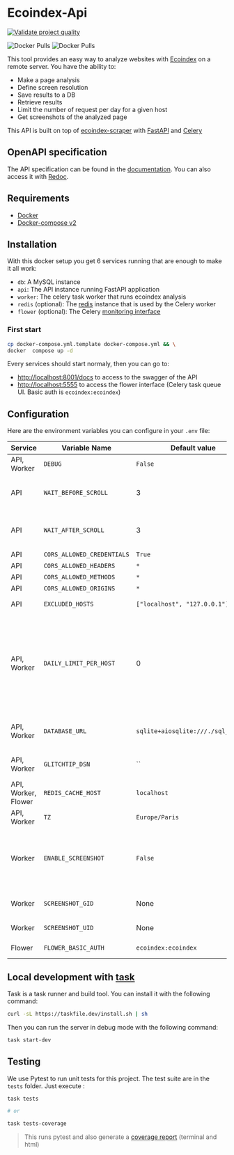 # Ecoindex-Api

[![Validate project quality](https://github.com/cnumr/ecoindex_python_fullstack/actions/workflows/quality_check.yml/badge.svg?branch=main)](https://github.com/cnumr/ecoindex_python_fullstack/actions/workflows/quality_check.yml)

![Docker Pulls](https://img.shields.io/docker/pulls/vvatelot/ecoindex-api-worker?style=social&logo=docker&label=API%20Worker)
![Docker Pulls](https://img.shields.io/docker/pulls/vvatelot/ecoindex-api-backend?style=social&logo=docker&label=API%20Backend)


This tool provides an easy way to analyze websites with [Ecoindex](https://www.ecoindex.fr) on a remote server. You have the ability to:

- Make a page analysis
- Define screen resolution
- Save results to a DB
- Retrieve results
- Limit the number of request per day for a given host
- Get screenshots of the analyzed page

This API is built on top of [ecoindex-scraper](https://pypi.org/project/ecoindex-scraper/) with [FastAPI](https://fastapi.tiangolo.com/) and [Celery](https://docs.celeryq.dev/)

## OpenAPI specification

The API specification can be found in the [documentation](projects/ecoindex_api/openapi.json). You can also access it with [Redoc](https://redocly.github.io/redoc/?url=https://raw.githubusercontent.com/cnumr/ecoindex_python_fullstack/main/projects/ecoindex_api/openapi.json).

## Requirements

- [Docker](https://www.docker.com/)
- [Docker-compose v2](https://docs.docker.com/compose/compose-v2/)

## Installation

With this docker setup you get 6 services running that are enough to make it all work:

- `db`: A MySQL instance
- `api`: The API instance running FastAPI application
- `worker`: The celery task worker that runs ecoindex analysis
- `redis` (optional): The [redis](https://redis.io/) instance that is used by the Celery worker
- `flower` (optional): The Celery [monitoring interface](https://flower.readthedocs.io/en/latest/)

### First start

```bash
cp docker-compose.yml.template docker-compose.yml && \
docker  compose up -d
```

Every services should start normaly, then you can go to:

- [http://localhost:8001/docs](http://localhost:8001/docs) to access to the swagger of the API
- [http://localhost:5555](http://localhost:5555) to access the flower interface (Celery task queue UI. Basic auth is `ecoindex:ecoindex`)

## Configuration

Here are the environment variables you can configure in your `.env` file:

| Service             | Variable Name              | Default value                      | Description                                                                                                                                                                                                                                                                                                                                                                                                                |
| ------------------- | -------------------------- | ---------------------------------- | -------------------------------------------------------------------------------------------------------------------------------------------------------------------------------------------------------------------------------------------------------------------------------------------------------------------------------------------------------------------------------------------------------------------------- |
| API, Worker         | `DEBUG`                    | `False`                            | If you want to run the server in debug mode, you can set this variable to `True`                                                                                                                                                                                                                                                                                                                                           |
| API                 | `WAIT_BEFORE_SCROLL`       | 3                                  | You can configure the wait time of the scenario when a page is loaded before it scrolls down to the bottom of the page                                                                                                                                                                                                                                                                                                     |
| API                 | `WAIT_AFTER_SCROLL`        | 3                                  | You can configure the wait time of the scenario when a page is loaded after having scrolled down to the bottom of the page                                                                                                                                                                                                                                                                                                 |
| API                 | `CORS_ALLOWED_CREDENTIALS` | `True`                             | See [MDN web doc](https://developer.mozilla.org/en-US/docs/Web/HTTP/Headers/Access-Control-Allow-Credentials)                                                                                                                                                                                                                                                                                                              |
| API                 | `CORS_ALLOWED_HEADERS`     | `*`                                | See [MDN web doc](https://developer.mozilla.org/en-US/docs/Web/HTTP/Headers/Access-Control-Allow-Headers)                                                                                                                                                                                                                                                                                                                  |
| API                 | `CORS_ALLOWED_METHODS`     | `*`                                | See [MDN web doc](https://developer.mozilla.org/en-US/docs/Web/HTTP/Headers/Access-Control-Allow-Methods)                                                                                                                                                                                                                                                                                                                  |
| API                 | `CORS_ALLOWED_ORIGINS`     | `*`                                | See [MDN web doc](https://developer.mozilla.org/en-US/docs/Web/HTTP/Headers/Access-Control-Allow-Origin)                                                                                                                                                                                                                                                                                                                   |
| API                 | `EXCLUDED_HOSTS`           | `["localhost", "127.0.0.1"]`       | You can configure a list of hosts that will be excluded from the analysis.                                                                                                                                                                                                                                                                                                                                                 |
| API, Worker         | `DAILY_LIMIT_PER_HOST`     | 0                                  | When this variable is set, it won't be possible for a same host to make more request than defined in the same day to avoid overload. If the variable is set, you will get a header `x-remaining-daily-requests: 6` in your response. It is used for the POST methods. If you reach your authorized request quota for the day, the next requests will give you a 429 response. If the variable is set to 0, no limit is set |
| API, Worker         | `DATABASE_URL`             | `sqlite+aiosqlite:///./sql_app.db` | If you run your mysql instance on a dedicated server, you can configure it with your credentials. By default, it uses an sqlite database when running in local                                                                                                                                                                                                                                                             |  |
| API, Worker         | `GLITCHTIP_DSN`            | ``                                 | If you want to use [Glitchtip](https://glitchtip.com/) to monitor your application, you can set this variable with your DSN.                                                                                                                                                                                                                                                                                               |
| API, Worker, Flower | `REDIS_CACHE_HOST`         | `localhost`                        | The hostname of the redis backend used by Celery but also API to cache results                                                                                                                                                                                                                                                                                                                                             |
| API, Worker         | `TZ`                       | `Europe/Paris`                     | The timezone used by the API and the worker.                                                                                                                                                                                                                                                                                                                                                                               |
| Worker              | `ENABLE_SCREENSHOT`        | `False`                            | If screenshots are enabled, when analyzing the page the image will be generated in the `./screenshot` directory with the image name corresponding to the analysis ID and will be available on the path `/{version}/ecoindexes/{id}/screenshot`                                                                                                                                                                             |
| Worker              | `SCREENSHOT_GID`           | None                               | The group used to create the screenshot. If not set, the group of the current user will be used.                                                                                                                                                                                                                                                                                                                           |
| Worker              | `SCREENSHOT_UID`           | None                               | The user used to create the screenshot. If not set, the current user will be used.                                                                                                                                                                                                                                                                                                                                         |
| Flower              | `FLOWER_BASIC_AUTH`        | `ecoindex:ecoindex`                | The basic auth used to access the flower interface                                                                                                                                                                                                                                                                                                                                                                         |

## Local development with [task](https://taskfile.dev)

Task is a task runner and build tool. You can install it with the following command:

```bash
curl -sL https://taskfile.dev/install.sh | sh
```

Then you can run the server in debug mode with the following command:

```bash
task start-dev
```

## Testing

We use Pytest to run unit tests for this project. The test suite are in the `tests` folder. Just execute :

```Bash
task tests

# or

task tests-coverage
```

> This runs pytest and also generate a [coverage report](https://pytest-cov.readthedocs.io/en/latest/) (terminal and html)
